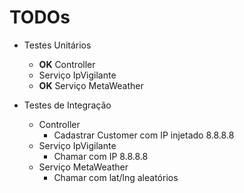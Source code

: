 # TODOs

- Testes Unitários
    - **OK** Controller
    - Serviço IpVigilante
    - **OK** Serviço MetaWeather

- Testes de Integração
    - Controller
        - Cadastrar Customer com IP injetado 8.8.8.8
    - Serviço IpVigilante
        - Chamar com IP 8.8.8.8
    - Serviço MetaWeather
        - Chamar com lat/lng aleatórios
